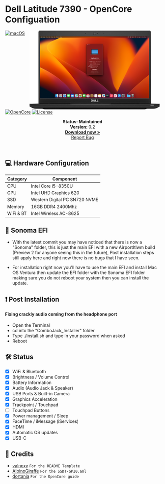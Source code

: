 # Dell Latitude 7390 - OpenCore Configuation

<img align="right" src="https://github.com/halal-beef/res/blob/main/latitude.png" alt="macOS Ventura running on the Latitude 7390" width="425">


[![macOS](https://img.shields.io/badge/macOS-Ventura-brightgreen.svg)](https://developer.apple.com/documentation/macos-release-notes)
[![OpenCore](https://img.shields.io/badge/OpenCore-0.9.3-blue)](https://github.com/acidanthera/OpenCorePkg)
[![License](https://img.shields.io/badge/license-MIT-purple)](/LICENSE)

<p align="center">
   <strong>Status: Maintained</strong>
   <br />
   <strong>Version: </strong>0.2
   <br />
   <a href="https://github.com/halal-beef/Latitude-7390-OpenCore-EFI/archive/refs/heads/main.zip"><strong>Download now »</strong></a>
   <br />
   <a href="https://github.com/halal-beef/Latitude-7390-OpenCore-EFI/issues">Report Bug</a>
  </p>
</p>
</br>

## 💻 Hardware Configuration

| Category  | Component                            |
| --------- | ------------------------------------ |
| CPU       | Intel Core i5-8350U                  |
| GPU       | Intel UHD Graphics 620               |
| SSD       | Western Digital PC SN720 NVME        |
| Memory    | 16GB DDR4 2400Mhz                    |
| WiFi & BT | Intel Wireless AC-8625               |

##  Sonoma EFI

- With the latest commit you may have noticed that there is now a "Sonoma" folder, this is just the main EFI with a new AirportItlwm build (Preview 2 for anyone seeing this in the future), Post installation steps still apply here and right now there is no bugs that I have seen.

- For installation right now you'll have to use the main EFI and install Mac OS Ventura then update the EFI folder with the Sonoma EFI folder making sure you do not reboot your system then you can install the update.

## ❗ Post Installation

#### Fixing crackly audio coming from the headphone port

- Open the Terminal 
- cd into the "ComboJack_Installer" folder
- Type ./install.sh and type in your password when asked
- Reboot

## 🛠️ Status

- [X] WiFi & Bluetooth
- [X] Brightness / Volume Control
- [X] Battery Information
- [X] Audio (Audio Jack & Speaker)
- [X] USB Ports & Built-in Camera
- [X] Graphics Acceleration
- [X] Trackpoint / Touchpad
- [ ] Touchpad Buttons
- [X] Power management / Sleep
- [X] FaceTime / iMessage (iServices)
- [X] HDMI
- [X] Automatic OS updates
- [X] USB-C

## 📜 Credits

- [valnoxy](https://github.com/valnoxy) ```For the README Template```
- [AlbinoGiraffe](https://github.com/AlbinoGiraffe) ```For the SSDT-GPI0.aml```
- [dortania](https://github.com/Dortania) ```For the OpenCore guide```
